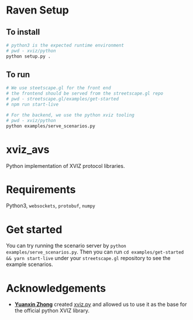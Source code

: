 # Raven Setup

## To install
```bash
# python3 is the expected runtime environment
# pwd - xviz/python
python setup.py .
```
## To run
```bash
# We use steetscape.gl for the front end
# the frontend should be served from the streetscape.gl repo
# pwd - streetscape.gl/examples/get-started
# npm run start-live

# For the backend, we use the python xviz tooling
# pwd - xviz/python
python examples/serve_scenarios.py
```

# xviz_avs

Python implementation of XVIZ protocol libraries.

# Requirements

Python3, `websockets`, `protobuf`, `numpy`

# Get started

You can try running the scenario server by `python examples/serve_scenarios.py`. Then you can run `cd examples/get-started && yarn start-live` under your `streetscape.gl` repository to see the example scenarios.

# Acknowledgements

 * **[Yuanxin Zhong](https://github.com/cmpute)** created [xviz.py](https://github.com/cmpute/xviz.py) and allowed us to use it as the base for the official python XVIZ library.
